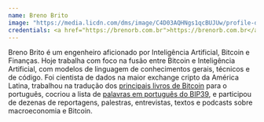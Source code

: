 ```yaml
---
name: Breno Brito
image: "https://media.licdn.com/dms/image/C4D03AQHNgs1qcBUJUw/profile-displayphoto-shrink_800_800/0/1607621808650?e=1721865600&v=beta&t=CQD7C9hKt2SOCqBpxr54tUmgvVDkBA3wvva5o75Bvvs"
credentials: <a href="https://brenorb.com.br">https://brenorb.com.br</a>
---
```


Breno Brito é um engenheiro aficionado por Inteligência Artificial, Bitcoin e Finanças. Hoje trabalha com foco na fusão entre Bitcoin e Inteligência Artificial, com modelos de linguagem de conhecimentos gerais, técnicos e de código. Foi cientista de dados na maior exchange cripto da América Latina, trabalhou na tradução dos [principais livros de Bitcoin](https://www.amazon.com/author/brenorb) para o português, cocriou a lista de [palavras em português do BIP39](https://github.com/bitcoin/bips/blob/master/bip-0039/portuguese.txt), e participou de dezenas de reportagens, palestras, entrevistas, textos e podcasts sobre macroeconomia e Bitcoin.
